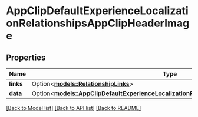 # AppClipDefaultExperienceLocalizationRelationshipsAppClipHeaderImage

## Properties

Name | Type | Description | Notes
------------ | ------------- | ------------- | -------------
**links** | Option<[**models::RelationshipLinks**](RelationshipLinks.md)> |  | [optional]
**data** | Option<[**models::AppClipDefaultExperienceLocalizationRelationshipsAppClipHeaderImageData**](AppClipDefaultExperienceLocalization_relationships_appClipHeaderImage_data.md)> |  | [optional]

[[Back to Model list]](../README.md#documentation-for-models) [[Back to API list]](../README.md#documentation-for-api-endpoints) [[Back to README]](../README.md)


